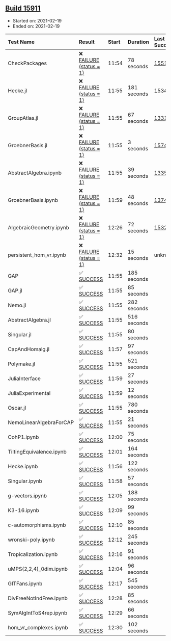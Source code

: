 ## [Build 15911](https://oscarci.mathematik.uni-kl.de/job/oscar/15911/)

* Started on: 2021-02-19
* Ended on: 2021-02-19

| Test Name    | Result | Start | Duration | Last Success | First Failure |
|:-------------|:-------|:------|:---------|:-------------|:--------------|
| CheckPackages | ❌ [FAILURE (status = 1)](https://oscarci.mathematik.uni-kl.de/job/oscar/15911/artifact/logs/build-15911/CheckPackages.log) | 11:54 | 78 seconds | [15514](https://oscarci.mathematik.uni-kl.de/job/oscar/15514/) | [15515](https://oscarci.mathematik.uni-kl.de/job/oscar/15515/) |
| Hecke.jl | ❌ [FAILURE (status = 1)](https://oscarci.mathematik.uni-kl.de/job/oscar/15911/artifact/logs/build-15911/Hecke.jl.log) | 11:55 | 181 seconds | [15344](https://oscarci.mathematik.uni-kl.de/job/oscar/15344/) | [15348](https://oscarci.mathematik.uni-kl.de/job/oscar/15348/) |
| GroupAtlas.jl | ❌ [FAILURE (status = 1)](https://oscarci.mathematik.uni-kl.de/job/oscar/15911/artifact/logs/build-15911/GroupAtlas.jl.log) | 11:55 | 67 seconds | [13311](https://oscarci.mathematik.uni-kl.de/job/oscar/13311/) | [13312](https://oscarci.mathematik.uni-kl.de/job/oscar/13312/) |
| GroebnerBasis.jl | ❌ [FAILURE (status = 1)](https://oscarci.mathematik.uni-kl.de/job/oscar/15911/artifact/logs/build-15911/GroebnerBasis.jl.log) | 11:55 | 3 seconds | [15745](https://oscarci.mathematik.uni-kl.de/job/oscar/15745/) | [15746](https://oscarci.mathematik.uni-kl.de/job/oscar/15746/) |
| AbstractAlgebra.ipynb | ❌ [FAILURE (status = 1)](https://oscarci.mathematik.uni-kl.de/job/oscar/15911/artifact/logs/build-15911/AbstractAlgebra.ipynb.log) | 11:55 | 39 seconds | [13355](https://oscarci.mathematik.uni-kl.de/job/oscar/13355/) | [13356](https://oscarci.mathematik.uni-kl.de/job/oscar/13356/) |
| GroebnerBasis.ipynb | ❌ [FAILURE (status = 1)](https://oscarci.mathematik.uni-kl.de/job/oscar/15911/artifact/logs/build-15911/GroebnerBasis.ipynb.log) | 11:59 | 48 seconds | [13748](https://oscarci.mathematik.uni-kl.de/job/oscar/13748/) | [13749](https://oscarci.mathematik.uni-kl.de/job/oscar/13749/) |
| AlgebraicGeometry.ipynb | ❌ [FAILURE (status = 1)](https://oscarci.mathematik.uni-kl.de/job/oscar/15911/artifact/logs/build-15911/AlgebraicGeometry.ipynb.log) | 12:26 | 72 seconds | [15322](https://oscarci.mathematik.uni-kl.de/job/oscar/15322/) | [15323](https://oscarci.mathematik.uni-kl.de/job/oscar/15323/) |
| persistent_hom_vr.ipynb | ❌ [FAILURE (status = 1)](https://oscarci.mathematik.uni-kl.de/job/oscar/15911/artifact/logs/build-15911/persistent_hom_vr.ipynb.log) | 12:32 | 15 seconds | unknown | unknown |
| GAP | ✅ [SUCCESS](https://oscarci.mathematik.uni-kl.de/job/oscar/15911/artifact/logs/build-15911/GAP.log) | 11:55 | 185 seconds |  |  |
| GAP.jl | ✅ [SUCCESS](https://oscarci.mathematik.uni-kl.de/job/oscar/15911/artifact/logs/build-15911/GAP.jl.log) | 11:55 | 85 seconds |  |  |
| Nemo.jl | ✅ [SUCCESS](https://oscarci.mathematik.uni-kl.de/job/oscar/15911/artifact/logs/build-15911/Nemo.jl.log) | 11:55 | 282 seconds |  |  |
| AbstractAlgebra.jl | ✅ [SUCCESS](https://oscarci.mathematik.uni-kl.de/job/oscar/15911/artifact/logs/build-15911/AbstractAlgebra.jl.log) | 11:55 | 516 seconds |  |  |
| Singular.jl | ✅ [SUCCESS](https://oscarci.mathematik.uni-kl.de/job/oscar/15911/artifact/logs/build-15911/Singular.jl.log) | 11:55 | 80 seconds |  |  |
| CapAndHomalg.jl | ✅ [SUCCESS](https://oscarci.mathematik.uni-kl.de/job/oscar/15911/artifact/logs/build-15911/CapAndHomalg.jl.log) | 11:57 | 97 seconds |  |  |
| Polymake.jl | ✅ [SUCCESS](https://oscarci.mathematik.uni-kl.de/job/oscar/15911/artifact/logs/build-15911/Polymake.jl.log) | 11:55 | 521 seconds |  |  |
| JuliaInterface | ✅ [SUCCESS](https://oscarci.mathematik.uni-kl.de/job/oscar/15911/artifact/logs/build-15911/JuliaInterface.log) | 11:59 | 27 seconds |  |  |
| JuliaExperimental | ✅ [SUCCESS](https://oscarci.mathematik.uni-kl.de/job/oscar/15911/artifact/logs/build-15911/JuliaExperimental.log) | 11:59 | 12 seconds |  |  |
| Oscar.jl | ✅ [SUCCESS](https://oscarci.mathematik.uni-kl.de/job/oscar/15911/artifact/logs/build-15911/Oscar.jl.log) | 11:55 | 780 seconds |  |  |
| NemoLinearAlgebraForCAP | ✅ [SUCCESS](https://oscarci.mathematik.uni-kl.de/job/oscar/15911/artifact/logs/build-15911/NemoLinearAlgebraForCAP.log) | 11:55 | 21 seconds |  |  |
| CohP1.ipynb | ✅ [SUCCESS](https://oscarci.mathematik.uni-kl.de/job/oscar/15911/artifact/logs/build-15911/CohP1.ipynb.log) | 12:00 | 75 seconds |  |  |
| TiltingEquivalence.ipynb | ✅ [SUCCESS](https://oscarci.mathematik.uni-kl.de/job/oscar/15911/artifact/logs/build-15911/TiltingEquivalence.ipynb.log) | 12:01 | 164 seconds |  |  |
| Hecke.ipynb | ✅ [SUCCESS](https://oscarci.mathematik.uni-kl.de/job/oscar/15911/artifact/logs/build-15911/Hecke.ipynb.log) | 11:56 | 122 seconds |  |  |
| Singular.ipynb | ✅ [SUCCESS](https://oscarci.mathematik.uni-kl.de/job/oscar/15911/artifact/logs/build-15911/Singular.ipynb.log) | 11:58 | 57 seconds |  |  |
| g-vectors.ipynb | ✅ [SUCCESS](https://oscarci.mathematik.uni-kl.de/job/oscar/15911/artifact/logs/build-15911/g-vectors.ipynb.log) | 12:05 | 188 seconds |  |  |
| K3-16.ipynb | ✅ [SUCCESS](https://oscarci.mathematik.uni-kl.de/job/oscar/15911/artifact/logs/build-15911/K3-16.ipynb.log) | 12:09 | 99 seconds |  |  |
| c-automorphisms.ipynb | ✅ [SUCCESS](https://oscarci.mathematik.uni-kl.de/job/oscar/15911/artifact/logs/build-15911/c-automorphisms.ipynb.log) | 12:10 | 85 seconds |  |  |
| wronski-poly.ipynb | ✅ [SUCCESS](https://oscarci.mathematik.uni-kl.de/job/oscar/15911/artifact/logs/build-15911/wronski-poly.ipynb.log) | 12:12 | 245 seconds |  |  |
| Tropicalization.ipynb | ✅ [SUCCESS](https://oscarci.mathematik.uni-kl.de/job/oscar/15911/artifact/logs/build-15911/Tropicalization.ipynb.log) | 12:16 | 91 seconds |  |  |
| uMPS(2,2,4)_0dim.ipynb | ✅ [SUCCESS](https://oscarci.mathematik.uni-kl.de/job/oscar/15911/artifact/logs/build-15911/uMPS-2-2-4-_0dim.ipynb.log) | 12:04 | 96 seconds |  |  |
| GITFans.ipynb | ✅ [SUCCESS](https://oscarci.mathematik.uni-kl.de/job/oscar/15911/artifact/logs/build-15911/GITFans.ipynb.log) | 12:17 | 545 seconds |  |  |
| DivFreeNotIndFree.ipynb | ✅ [SUCCESS](https://oscarci.mathematik.uni-kl.de/job/oscar/15911/artifact/logs/build-15911/DivFreeNotIndFree.ipynb.log) | 12:28 | 85 seconds |  |  |
| SymAlgIntToS4rep.ipynb | ✅ [SUCCESS](https://oscarci.mathematik.uni-kl.de/job/oscar/15911/artifact/logs/build-15911/SymAlgIntToS4rep.ipynb.log) | 12:29 | 66 seconds |  |  |
| hom_vr_complexes.ipynb | ✅ [SUCCESS](https://oscarci.mathematik.uni-kl.de/job/oscar/15911/artifact/logs/build-15911/hom_vr_complexes.ipynb.log) | 12:30 | 102 seconds |  |  |
